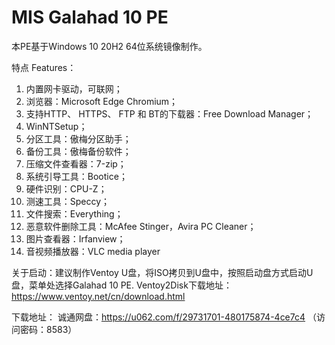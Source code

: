 # MIS Galahad 10 PE
本PE基于Windows 10 20H2 64位系统镜像制作。


特点 Features：
1. 内置网卡驱动，可联网；
2. 浏览器：Microsoft Edge Chromium；
3. 支持HTTP、 HTTPS、 FTP 和 BT的下载器：Free Download Manager；
4. WinNTSetup；
5. 分区工具：傲梅分区助手；
6. 备份工具：傲梅备份软件；
7. 压缩文件查看器：7-zip；
8. 系统引导工具：Bootice；
9. 硬件识别：CPU-Z；
10. 测速工具：Speccy；
11. 文件搜索：Everything；
12. 恶意软件删除工具：McAfee Stinger，Avira PC Cleaner；
13. 图片查看器：Irfanview；
14. 音视频播放器：VLC media player


关于启动：建议制作Ventoy U盘，将ISO拷贝到U盘中，按照启动盘方式启动U盘，菜单处选择Galahad 10 PE.
Ventoy2Disk下载地址：https://www.ventoy.net/cn/download.html

下载地址：
诚通网盘：https://u062.com/f/29731701-480175874-4ce7c4 （访问密码：8583）

